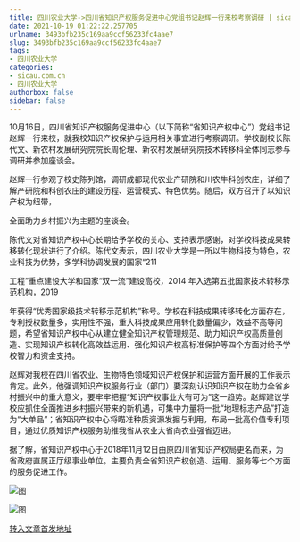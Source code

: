 ```yaml
---
title: 四川农业大学->四川省知识产权服务促进中心党组书记赵辉一行来校考察调研 | sicau.com.cn
date: 2021-10-19 01:22:22.257705
urlname: 3493bfb235c169aa9ccf56233fc4aae7
slug: 3493bfb235c169aa9ccf56233fc4aae7
tags: 
- 四川农业大学
categories:
- sicau.com.cn
- 四川农业大学
authorbox: false
sidebar: false
---
```

10月16日，四川省知识产权服务促进中心（以下简称“省知识产权中心”）党组书记赵辉一行来校，就我校知识产权保护与运用相关事宜进行考察调研。学校副校长陈代文、新农村发展研究院院长周伦理、新农村发展研究院技术转移科全体同志参与调研并参加座谈会。

赵辉一行参观了校史陈列馆，调研成都现代农业产研院和川农牛科创农庄，详细了解产研院和科创农庄的建设历程、运营模式、特色优势。随后，双方召开了以知识产权为纽带，
<!--more-->
全面助力乡村振兴为主题的座谈会。

陈代文对省知识产权中心长期给予学校的关心、支持表示感谢，对学校科技成果转移转化现状进行了介绍。陈代文表示，四川农业大学是一所以生物科技为特色，农业科技为优势，多学科协调发展的国家“211

工程”重点建设大学和国家“双一流”建设高校，2014 年入选第五批国家技术转移示范机构，2019

年获得“优秀国家级技术转移示范机构”称号。学校在科技成果转移转化方面存在，专利授权数量多，实用性不强，重大科技成果应用转化数量偏少，效益不高等问题，希望省知识产权中心从建立健全知识产权管理规范、助力知识产权高质量创造、实现知识产权转化高效益运用、强化知识产权高标准保护等四个方面对给予学校智力和资金支持。

赵辉对我校在四川省农业、生物特色领域知识产权保护和运营方面开展的工作表示肯定。此外，他强调知识产权服务行业（部门）要深刻认识知识产权在助力全省乡村振兴中的重大意义，要牢牢把握“知识产权事业大有可为”这一趋势。赵辉建议学校应抓住全面推进乡村振兴带来的新机遇，可集中力量将一批“地理标志产品”打造为“大单品”；省知识产权中心将瞄准种质资源发掘与利用，布局一批高价值专利项目，通过优质知识产权服务助推我省从农业大省向农业强省迈进。

据了解，省知识产权中心于2018年11月12日由原四川省知识产权局更名而来，为省政府直属正厅级事业单位。主要负责全省知识产权创造、运用、服务等七个方面的服务促进工作。

![图](https://news.sicau.edu.cn/__local/9/8D/E9/175CA501E105CED2E9C141E5A1B_D311D2B7_1F70F.png)

![图](https://news.sicau.edu.cn/__local/9/00/96/A0C374A208DFEF0F72CF7002D56_73820A4C_1D2C8.png)

[转入文章首发地址](https://news.sicau.edu.cn/info/1078/64941.htm)